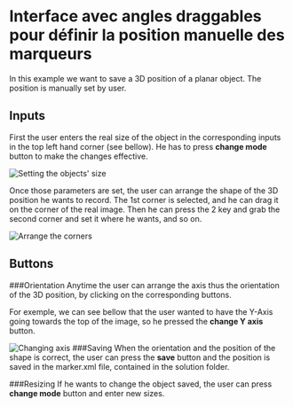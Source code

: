 # Interface avec angles draggables pour définir la position manuelle des marqueurs

In this example we want to save a 3D position of a planar object. The position is manually set by user.

## Inputs
First the user enters the real size of the object in the corresponding inputs in the top left hand corner (see bellow). He has to press **change mode** button to make the changes effective.

![Setting the objects' size](https://github.com/potioc/Papart-examples/blob/master/papart-examples/Camera/GuiCorners/guicorners_size.png)

Once those parameters are set, the user can arrange the shape of the 3D position he wants to record.
The 1st corner is selected, and he can drag it on the corner of the real image. Then he can press the 2 key and grab the second corner and set it where he wants, and so on.

![Arrange the corners](https://github.com/potioc/Papart-examples/blob/master/papart-examples/Camera/GuiCorners/guicorners_drag.png)

## Buttons
###Orientation
Anytime the user can arrange the axis thus the orientation of the 3D position, by clicking on the corresponding buttons.

For exemple, we can see bellow that the user wanted to have the Y-Axis going towards the top of the image, so he pressed the **change Y axis** button.

![Changing axis](https://github.com/potioc/Papart-examples/blob/master/papart-examples/Camera/GuiCorners/guicorners_axis.png)
###Saving
When the orientation and the position of the shape is correct, the user can press the **save** button and the position is saved in the marker.xml file, contained in the solution folder.

###Resizing
If he wants to change the object saved, the user can press **change mode** button and enter new sizes.
